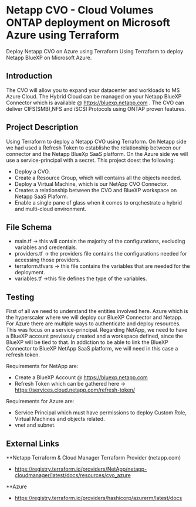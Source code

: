 # Netapp CVO - Cloud Volumes ONTAP deployment on Microsoft Azure using Terraform
Deploy Netapp CVO on Azure using Terraform
Using Terraform to deploy Netapp BlueXP on Microsoft Azure.

## Introduction
The CVO will allow you to expand your datacenter and workloads to MS Azure Cloud. The Hybrid Cloud can be managed on your Netapp BlueXP Connector which is available @ https://bluexp.netapp.com . The CVO can deliver CIFS(SMB),NFS and iSCSI Protocols using ONTAP proven features. 

## Project Description
Using Terraform to deploy a Netapp CVO using Terraform. On Netapp side we had used a Refresh Token to establishe the relationship between our connector and the Netapp BlueXp SaaS platform. On the Azure side we will use a service-principal with a secret.  This project doest the following:

* Deploy a CVO.
* Create a Resource Group, which will contains all the objects needed.
* Deploy a Virtual Machine, which is our NetApp CVO Connector.
* Creates a relationship between the CVO and BlueXP workspace on Netapp SaaS Plaform.
* Enable a single pane of glass when it comes to orqchestrate a hybrid and multi-cloud environment. 

## File Schema
* main.tf -> this will contain the majority of the configurations, excluding variables and credentials.
* providers.tf -> the providers file contains the configurations needed for accessing those providers.
* terraform.tfvars -> this file contains the variables that are needed for the deployment.
* variables.tf ->this file defines the type of the variables. 

## Testing
First of all we need to understand the entities involved here. Azure which is the hyperscaler where we will deploy our BlueXP Connector and Netapp. For Azure there are multiple ways to authenticate and deploy resources. This was focus on a service-principal.
Regarding NetApp, we need to have a BlueXP account previsouly created and a workspace defined, since the BlueXP will be tied to that. In addiction to be able to link the BlueXP Connector to BlueXP NetApp SaaS platform, we will need in this case a refresh token.

Requirements for NetApp are:
* Create a BlueXP Account @ https://bluexp.netapp.com
* Refresh Token which can be gathered here -> https://services.cloud.netapp.com/refresh-token/

Requirements for Azure are:
* Service Principal which must have permissions to deploy Custom Role, Virtual Machines and objects related.
* vnet and subnet.

## External Links
**Netapp
Terraform & Cloud Manager Terraform Provider (netapp.com)
* https://registry.terraform.io/providers/NetApp/netapp-cloudmanager/latest/docs/resources/cvo_azure
 
**Azure
* https://registry.terraform.io/providers/hashicorp/azurerm/latest/docs
